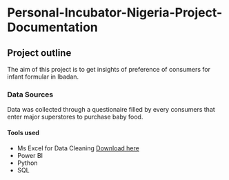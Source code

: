 # Personal-Incubator-Nigeria-Project-Documentation
## Project outline
The aim of this project is to get insights of preference of consumers for infant formular in Ibadan.
### Data Sources
Data was collected through a questionaire filled by every consumers that enter major superstores to purchase baby food.
#### Tools used
- Ms Excel for Data Cleaning [Download here](https://www.microsoft.com)
- Power BI
- Python
- SQL
